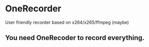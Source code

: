 # OneRecorder
User friendly recorder based on x264/x265/ffmpeg (maybe)

## You need OneRecoder to record everything.

